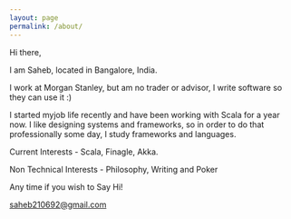 ```yaml
---
layout: page
permalink: /about/
---
```


Hi there,

I am Saheb, located in Bangalore, India. 

I work at Morgan Stanley, but am no trader or advisor, I write software so they can use it :)

I started myjob life recently and have been working with Scala for a year now. I like designing systems and frameworks, so in order to do that professionally some day, I study frameworks and languages. 

Current Interests - Scala, Finagle, Akka.

Non Technical Interests - Philosophy, Writing and Poker

Any time if you wish to Say Hi!

[saheb210692@gmail.com](mailto:saheb210692@gmail.com)
